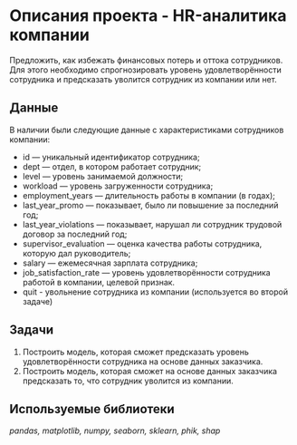 # Описания проекта - HR-аналитика компании
Предложить, как избежать финансовых потерь и оттока сотрудников. Для этого необходимо спрогнозировать уровень удовлетворённости сотрудника и предсказать уволится сотрудник из компании или нет.


## Данные
В наличии были следующие данные с характеристиками сотрудников компании:
- id — уникальный идентификатор сотрудника;
- dept — отдел, в котором работает сотрудник;
- level — уровень занимаемой должности;
- workload — уровень загруженности сотрудника;
- employment_years — длительность работы в компании (в годах);
- last_year_promo — показывает, было ли повышение за последний год;
- last_year_violations — показывает, нарушал ли сотрудник трудовой договор за последний год;
- supervisor_evaluation — оценка качества работы сотрудника, которую дал руководитель;
- salary — ежемесячная зарплата сотрудника;
- job_satisfaction_rate — уровень удовлетворённости сотрудника работой в компании, целевой признак.
- quit - увольнение сотрудника из компании (используется во второй задаче)


## Задачи
1. Построить модель, которая сможет предсказать уровень удовлетворённости сотрудника на основе данных заказчика.
2. Построить модель, которая сможет на основе данных заказчика предсказать то, что сотрудник уволится из компании.

## Используемые библиотеки
<i>pandas, matplotlib, numpy, seaborn, sklearn, phik, shap</i>
